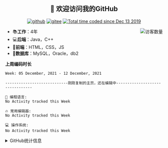 <h2 align="center">👋 欢迎访问我的GitHub</h2>
<p align="center">
  <a href="https://github.com/yorkiiz"><img src="https://img.shields.io/badge/GitHub-ff79c6" alt="github"></a>
  <a href="https://gitee.com/yorkiiz"><img src="https://img.shields.io/badge/Gitee-fe7300" alt="gitee"></a>
  <a href="https://www.cnblogs.com/yorkiiz/"><img src="https://img.shields.io/badge/blog-yellow" alt="Total time coded since Dec 13 2019" /></a>
</p>

<img align='right' src="https://profile-counter.glitch.me/yorkiiz/count.svg" alt="访客数量"/>

- 📚**工作**：4年
- 💻**后端**：Java，C++
- 📝**前端**：HTML，CSS，JS
- 💼**数据库**：MySQL，Oracle，db2

**上周编码时长**  

<!--START_SECTION:waka-->
```text
Week: 05 December, 2021 - 12 December, 2021

----------------------------刚刚复制的主页，还在编辑中--------------------------------

💬 编程语言: 
No Activity tracked this Week

🔥 常用编辑器: 
No Activity tracked this Week

💻 操作系统: 
No Activity tracked this Week

```


<!--END_SECTION:waka-->

<details>
<summary>GitHub统计信息</summary>

<br/>

> 动态太少，不好意思展示
> 
> 下面的GitHub统计信息是来自于[github-readme-stats](https://github.com/anuraghazra/github-readme-stats)项目，里边有[中文文档](https://github.com/anuraghazra/github-readme-stats/blob/master/readme_cn.md)

<a href="https://github.com/eternidad33/eternidad33">
  <img align="center" src="https://github-readme-stats.anuraghazra1.vercel.app/api?username=yorkiiz&show_icons=true" />
</a>
</details>


